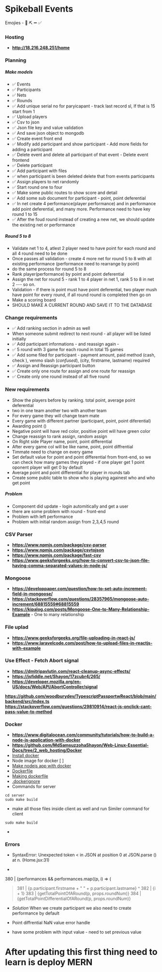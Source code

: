 # Spikeball Events

Emojies - 📜 ⛏️ ➖ ✅

### Hosting
 - __http://18.216.248.251/home__


### Planning

##### Make models
 - ✅ Events
 - ✅ Participants
 - ✅ Nets
 - ✅ Rounds
 - ✅ Add unique serial no for paryicapant - track last record sl, If that is 15 start from 1
 - ✅ Upload players
 - ✅ Csv to json
 - ✅ Json file key and value validation
 - ✅ And save json object to mongodb
 - ✅ Create event front end
 - ✅ Modify add participant and show participant - Add more fields for adding a participant
 - ✅ Delete event and delete all participant of that event - Delete event frontend
 - ✅ Delete participant 
 - ✅ Add participant with files
 - ✅ when participant is been deleted delete that from events participants
 - ✅ Assign players to net randomly
 - ✅ Start round one to four 
 - ✅ Make some public routes to show score and detail
 - ✅ Add some sub document for participant - point, point deferential
 - ✅ In net create 4 performance(player performance) and in performance add point deferential, and many more. Performance need to have key round 1 to 15
 - ✅ After the foud round instead of creating a new net, we should update the existing net or performance

##### Round 5 to 8
 - Validate net 1 to 4, atlest 2 player need to have point for each round and all 4 round need to be done
 - Once passes all validation - create 4 more net for round 5 to 8 with all existing performance (performance need to rearrange by point)
 - do the same process for round 5 to 8
 - Rank player(performance) by point and point deferential
 - Assign the net for round 5 - rank 1 to 4 player in net 1, rank 5 to 8 in net 2 --- so on.
 - Validation - if there is point must have point deferential, two player mush have point for every round, if all round round is completed then go on
 - Make a scoring board
 - SHOULD MAKE A CURRENT ROUND AND SAVE IT TO THE DATABASE 


### Change requirements
 - ✅ Add ranking section in admin as well
 - When someone submit redirect to next round - all player will be listed initially 
 - ✅ Add participant informations - and reassign again - 
 - ✅ 5 round with 3 game for each round in total 15 games
 - ✅ Add some filed for participant - payment amount, paid method (cash, check ), venmo slash (*confused*), (city, firstname, lastname) required
 - ✅ Assign and Reassign participant button
 - ✅  Create only one route for assign and one route for reassign
 - ✅ Create only one round instead of all five round


### New requirements
 - Show the players before by ranking. total point, average point deferential
 - two in one team another two with another team
 - For every game they will change team mate
 - Every game with different partner (participant, point, point diferential)
 - Awarding point ()
 - Negative point will have red color, positive point will have green color
 - Change reassign to rank assign, random assign
 - On Right side Player name, point, point differential
 - After every game col will be like name, point, point diffrential
 - Timmate need to change on every game
 - Set default value for point and point differential from front-end,  so we can check how many games they played - if one player get 1 point oponent player will get 0 by default
 - Average point and point differential for player in rounds tab
 - Create some public table to show who is playing againest who and who get point



 ##### Problem
  - Component did update - login automitically and get a user
  - there are some problem with round - front-end
  - Problem with left performance
  - Problem with initial random assign from 2,3,4,5 round


### CSV Parser
 - __https://www.npmjs.com/package/csv-parser__
 - __https://www.npmjs.com/package/csvtojson__
 - __https://www.npmjs.com/package/fast-csv__
 - __https://www.geeksforgeeks.org/how-to-convert-csv-to-json-file-having-comma-separated-values-in-node-js/__


### Mongoose
 - __https://developpaper.com/question/how-to-set-auto-increment-field-in-mongoose/__
 - __https://stackoverflow.com/questions/28357965/mongoose-auto-increment/68815559#68815559__
 - __https://kipalog.com/posts/Mongoose-One-to-Many-Relationship-Example__ - One to many relationship


### File uplad
 - __https://www.geeksforgeeks.org/file-uploading-in-react-js/__
 - __https://www.laravelcode.com/post/how-to-upload-files-in-reactjs-with-example__

### Use Effect - Fetch Abort signal
 - __https://dmitripavlutin.com/react-cleanup-async-effects/__
 - __https://jsfiddle.net/Shayon/17zcubr4/265/__
 - __https://developer.mozilla.org/en-US/docs/Web/API/AbortController/signal__



__https://github.com/woodburydev/TypescriptPassportwReact/blob/main/backend/src/index.ts__
__https://stackoverflow.com/questions/29810914/react-js-onclick-cant-pass-value-to-method__


### Docker
 - __https://www.digitalocean.com/community/tutorials/how-to-build-a-node-js-application-with-docker__
 - __https://github.com/MdSamsuzzohaShayon/Web-Linux-Essential-Docs/tree/2_web_hosting/Docker__
 - [Install docker](https://docs.docker.com/engine/install/ubuntu/)
 - Node image for docker [ ]
 - [Make nodejs app with docker](https://nodejs.org/de/docs/guides/nodejs-docker-webapp/)
 - [Dockerfile](https://docs.docker.com/develop/develop-images/dockerfile_best-practices/)
 - [Making dockerfile](https://docs.docker.com/engine/reference/builder/)
 - [.dockerignore](https://docs.docker.com/engine/reference/builder/)
 - Commands for server 
  ```
  cd server
  sudo make build
  ```
 - make all those files inside client as well and run Similer command for client
  ```
  sudo make build
  ```
 - 







### Errors
 - SyntaxError: Unexpected token < in JSON at position 0
    at JSON.parse (<anonymous>)
    at n.<anonymous> (Home.jsx:31)





 -  <tbody>
  380 |     {performances && performances.map((p, i) => (<tr key={i} >
> 381 |         <td>{p.participant.firstname + " " + p.participant.lastname}</td>
^  382 |         <td>{i + 1}</td>
  383 |         <td>{getTotalPointOfARound(p, props.roundNum)}</td>
  384 |         <td>{getTotalPointDifferentialOfARound(p, props.roundNum)}</td>
 - *Solution* When we create participant we also need to create performance by default

 - Point diffrential NaN value error handle
 - have some problem with input value - need to set previous value




# After updating this first thing need to learn is deploy MERN
